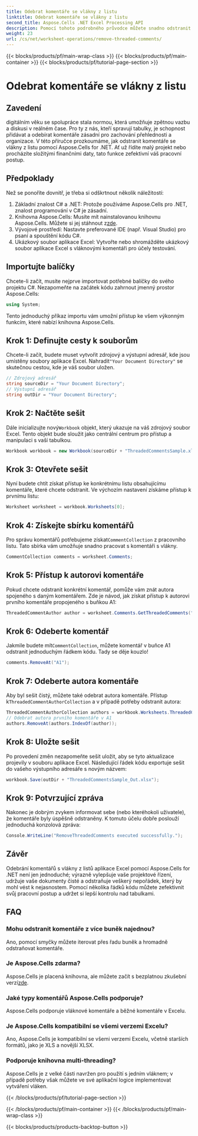 ```yaml
---
title: Odebrat komentáře se vlákny z listu
linktitle: Odebrat komentáře se vlákny z listu
second_title: Aspose.Cells .NET Excel Processing API
description: Pomocí tohoto podrobného průvodce můžete snadno odstranit komentáře s vlákny z listů aplikace Excel pomocí Aspose.Cells for .NET. Zjednodušte si správu Excelu.
weight: 23
url: /cs/net/worksheet-operations/remove-threaded-comments/
---
```


{{< blocks/products/pf/main-wrap-class >}}
{{< blocks/products/pf/main-container >}}
{{< blocks/products/pf/tutorial-page-section >}}

# Odebrat komentáře se vlákny z listu

## Zavedení
digitálním věku se spolupráce stala normou, která umožňuje zpětnou vazbu a diskusi v reálném čase. Pro ty z nás, kteří spravují tabulky, je schopnost přidávat a odebírat komentáře zásadní pro zachování přehlednosti a organizace. V této příručce prozkoumáme, jak odstranit komentáře se vlákny z listu pomocí Aspose.Cells for .NET. Ať už řídíte malý projekt nebo procházíte složitými finančními daty, tato funkce zefektivní váš pracovní postup.
## Předpoklady
Než se ponoříte dovnitř, je třeba si odškrtnout několik náležitostí:
1. Základní znalost C# a .NET: Protože používáme Aspose.Cells pro .NET, znalost programování v C# je zásadní.
2.  Knihovna Aspose.Cells: Musíte mít nainstalovanou knihovnu Aspose.Cells. Můžete si jej stáhnout z[zde](https://releases.aspose.com/cells/net/).
3. Vývojové prostředí: Nastavte preferované IDE (např. Visual Studio) pro psaní a spouštění kódu C#.
4. Ukázkový soubor aplikace Excel: Vytvořte nebo shromážděte ukázkový soubor aplikace Excel s vláknovými komentáři pro účely testování.
## Importujte balíčky
Chcete-li začít, musíte nejprve importovat potřebné balíčky do svého projektu C#. Nezapomeňte na začátek kódu zahrnout jmenný prostor Aspose.Cells:
```csharp
using System;
```
Tento jednoduchý příkaz importu vám umožní přístup ke všem výkonným funkcím, které nabízí knihovna Aspose.Cells.
## Krok 1: Definujte cesty k souborům
 Chcete-li začít, budete muset vytvořit zdrojový a výstupní adresář, kde jsou umístěny soubory aplikace Excel. Nahradit`"Your Document Directory"` se skutečnou cestou, kde je váš soubor uložen.
```csharp
// Zdrojový adresář
string sourceDir = "Your Document Directory";
// Výstupní adresář
string outDir = "Your Document Directory";
```
## Krok 2: Načtěte sešit
 Dále inicializujte nový`Workbook` objekt, který ukazuje na váš zdrojový soubor Excel. Tento objekt bude sloužit jako centrální centrum pro přístup a manipulaci s vaší tabulkou.
```csharp
Workbook workbook = new Workbook(sourceDir + "ThreadedCommentsSample.xlsx");
```
## Krok 3: Otevřete sešit
Nyní budete chtít získat přístup ke konkrétnímu listu obsahujícímu komentáře, které chcete odstranit. Ve výchozím nastavení získáme přístup k prvnímu listu:
```csharp
Worksheet worksheet = workbook.Worksheets[0];
```
## Krok 4: Získejte sbírku komentářů
 Pro správu komentářů potřebujeme získat`CommentCollection` z pracovního listu. Tato sbírka vám umožňuje snadno pracovat s komentáři s vlákny.
```csharp
CommentCollection comments = worksheet.Comments;
```
## Krok 5: Přístup k autorovi komentáře
Pokud chcete odstranit konkrétní komentář, pomůže vám znát autora spojeného s daným komentářem. Zde je návod, jak získat přístup k autorovi prvního komentáře propojeného s buňkou A1:
```csharp
ThreadedCommentAuthor author = worksheet.Comments.GetThreadedComments("A1")[0].Author;
```
## Krok 6: Odeberte komentář
 Jakmile budete mít`CommentCollection`, můžete komentář v buňce A1 odstranit jednoduchým řádkem kódu. Tady se děje kouzlo!
```csharp
comments.RemoveAt("A1");
```
## Krok 7: Odeberte autora komentáře
 Aby byl sešit čistý, můžete také odebrat autora komentáře. Přístup k`ThreadedCommentAuthorCollection` a v případě potřeby odstranit autora:
```csharp
ThreadedCommentAuthorCollection authors = workbook.Worksheets.ThreadedCommentAuthors;
// Odebrat autora prvního komentáře v A1
authors.RemoveAt(authors.IndexOf(author));
```
## Krok 8: Uložte sešit
Po provedení změn nezapomeňte sešit uložit, aby se tyto aktualizace projevily v souboru aplikace Excel. Následující řádek kódu exportuje sešit do vašeho výstupního adresáře s novým názvem:
```csharp
workbook.Save(outDir + "ThreadedCommentsSample_Out.xlsx");
```
## Krok 9: Potvrzující zpráva
Nakonec je dobrým zvykem informovat sebe (nebo kteréhokoli uživatele), že komentáře byly úspěšně odstraněny. K tomuto účelu dobře poslouží jednoduchá konzolová zpráva:
```csharp
Console.WriteLine("RemoveThreadedComments executed successfully.");
```
## Závěr
Odebrání komentářů s vlákny z listů aplikace Excel pomocí Aspose.Cells for .NET není jen jednoduché; výrazně vylepšuje vaše projektové řízení, udržuje vaše dokumenty čisté a odstraňuje veškerý nepořádek, který by mohl vést k nejasnostem. Pomocí několika řádků kódu můžete zefektivnit svůj pracovní postup a udržet si lepší kontrolu nad tabulkami.
## FAQ
### Mohu odstranit komentáře z více buněk najednou?
Ano, pomocí smyčky můžete iterovat přes řadu buněk a hromadně odstraňovat komentáře.
### Je Aspose.Cells zdarma?
 Aspose.Cells je placená knihovna, ale můžete začít s bezplatnou zkušební verzí[zde](https://releases.aspose.com/).
### Jaké typy komentářů Aspose.Cells podporuje?
Aspose.Cells podporuje vláknové komentáře a běžné komentáře v Excelu.
### Je Aspose.Cells kompatibilní se všemi verzemi Excelu?
Ano, Aspose.Cells je kompatibilní se všemi verzemi Excelu, včetně starších formátů, jako je XLS a novější XLSX.
### Podporuje knihovna multi-threading?
Aspose.Cells je z velké části navržen pro použití s jedním vláknem; v případě potřeby však můžete ve své aplikační logice implementovat vytváření vláken.

{{< /blocks/products/pf/tutorial-page-section >}}

{{< /blocks/products/pf/main-container >}}
{{< /blocks/products/pf/main-wrap-class >}}

{{< blocks/products/products-backtop-button >}}
